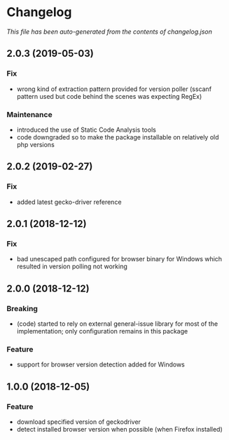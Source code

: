 # Changelog

_This file has been auto-generated from the contents of changelog.json_

## 2.0.3 (2019-05-03)

### Fix

* wrong kind of extraction pattern provided for version poller (sscanf pattern used but code behind the scenes was expecting RegEx)

### Maintenance

* introduced the use of Static Code Analysis tools
* code downgraded so to make the package installable on relatively old php versions


## 2.0.2 (2019-02-27)

### Fix

* added latest gecko-driver reference


## 2.0.1 (2018-12-12)

### Fix

* bad unescaped path configured for browser binary for Windows which resulted in version polling not working


## 2.0.0 (2018-12-12)

### Breaking

* (code) started to rely on external general-issue library for most of the implementation; only configuration remains in this package

### Feature

* support for browser version detection added for Windows


## 1.0.0 (2018-12-05)

### Feature

* download specified version of geckodriver
* detect installed browser version when possible (when Firefox installed)
